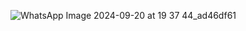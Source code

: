 ![WhatsApp Image 2024-09-20 at 19 37 44_ad46df61](https://github.com/user-attachments/assets/e8be7c9f-0805-435b-8dec-45dfae2f87e3)
